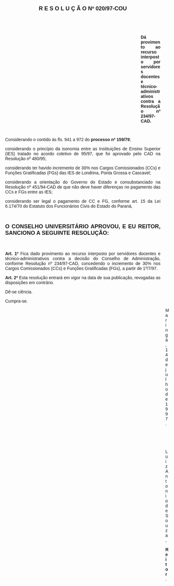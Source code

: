 <BODY>

<B><FONT FACE="Arial" SIZE=4><P ALIGN="CENTER">R E S O L U &Ccedil; &Atilde; O   Nº   020/97-COU</P>
</B></FONT><FONT FACE="Arial">
<P>&nbsp;</P>
<P>&nbsp;</P><DIR>
<DIR>
<DIR>
<DIR>
<DIR>
<DIR>
<DIR>
<DIR>
<DIR>
<DIR>
<DIR>

<B><P ALIGN="JUSTIFY">D&aacute; provimento ao recurso interposto por servidores docentes e t&eacute;cnico-administrativos contra a Resolu&ccedil;&atilde;o nº 234/97-CAD.</P>
</B>
<P>&nbsp;</P></DIR>
</DIR>
</DIR>
</DIR>
</DIR>
</DIR>
</DIR>
</DIR>
</DIR>
</DIR>
</DIR>

<P ALIGN="JUSTIFY">&#9;&#9;Considerando o contido &agrave;s fls. 941 a 972 do <B>processo nº 159/79</B>;</P>
<P ALIGN="JUSTIFY">&#9;&#9;considerando o princ&iacute;pio da isonomia entre as Institui&ccedil;&otilde;es de Ensino Superior (IES) tratado no acordo coletivo de 95/97, que foi aprovado pelo CAD na Resolu&ccedil;&atilde;o nº 480/95;</P>
<P ALIGN="JUSTIFY">&#9;&#9;considerando ter havido incremento de 30% nos Cargos Comissionados (CCs) e Fun&ccedil;&otilde;es Gratificadas (FGs) das IES de Londrina, Ponta Grossa e Cascavel;</P>
<P ALIGN="JUSTIFY">&#9;&#9;considerando a orienta&ccedil;&atilde;o do Governo do Estado e consubstanciado na Resolu&ccedil;&atilde;o nº 451/94-CAD de que n&atilde;o deve haver diferen&ccedil;as no pagamento das CCs e FGs entre as IES;</P>
<P ALIGN="JUSTIFY">&#9;&#9;considerando ser legal o pagamento de CC e FG, conforme art. 15 da Lei 6.174/70 do Estatuto dos Funcion&aacute;rios Civis do Estado do Paran&aacute;,</P>
<P ALIGN="JUSTIFY"></P>
<P ALIGN="JUSTIFY">&nbsp;</P>
</FONT><B><FONT FACE="Arial" SIZE=4><P ALIGN="JUSTIFY">O CONSELHO UNIVERSIT&Aacute;RIO APROVOU, E EU REITOR, SANCIONO A SEGUINTE RESOLU&Ccedil;&Atilde;O:</P>
</B></FONT><FONT FACE="Arial"><P ALIGN="JUSTIFY"></P>
<P ALIGN="JUSTIFY">&nbsp;</P>
<P ALIGN="JUSTIFY">&#9;&#9;<B>Art. 1º </B>Fica dado provimento ao recurso interposto por servidores docentes e t&eacute;cnico-administrativos contra a decis&atilde;o do Conselho de Administra&ccedil;&atilde;o, conforme Resolu&ccedil;&atilde;o nº 234/97-CAD, concedendo o incremento de 30% nos Cargos Comissionados (CCs) e Fun&ccedil;&otilde;es Gratificadas (FGs), a partir de 1º/7/97.</P>
<P ALIGN="JUSTIFY">&#9;&#9;<B>Art. 2º</B> Esta resolu&ccedil;&atilde;o entrar&aacute; em vigor na data de sua publica&ccedil;&atilde;o, revogadas as disposi&ccedil;&otilde;es em contr&aacute;rio.</P>
<P>&#9;&#9;D&ecirc;-se ci&ecirc;ncia.</P>
<P>&#9;&#9;Cumpra-se.</P>
<DIR>
<DIR>
<DIR>
<DIR>
<DIR>
<DIR>
<DIR>
<DIR>
<DIR>
<DIR>
<DIR>
<DIR>
<DIR>

<P>Maring&aacute;, 14 de julho de 1997.</P>

<P>&nbsp;</P>
<P>&nbsp;</P>
<P>Luiz Antonio de Souza,</P>
<B><P>Reitor</B>.</P></DIR>
</DIR>
</DIR>
</DIR>
</DIR>
</DIR>
</DIR>
</DIR>
</DIR>
</DIR>
</DIR>
</DIR>
</DIR>
</FONT></BODY>
